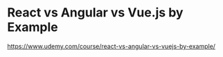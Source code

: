 # React vs Angular vs Vue.js by Example
https://www.udemy.com/course/react-vs-angular-vs-vuejs-by-example/
